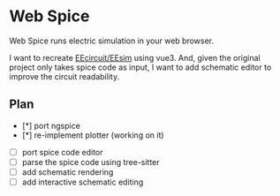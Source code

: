 # Web Spice

Web Spice runs electric simulation in your web browser.

I want to recreate [EEcircuit/EEsim](https://github.com/eelab-dev/EEcircuit) using vue3. And, given the original project only takes spice code as input, I want to add schematic editor to improve the circuit readability.

## Plan
- [*] port ngspice
- [*] re-implement plotter (working on it)
- [ ] port spice code editor
- [ ] parse the spice code using tree-sitter
- [ ] add schematic rendering
- [ ] add interactive schematic editing
